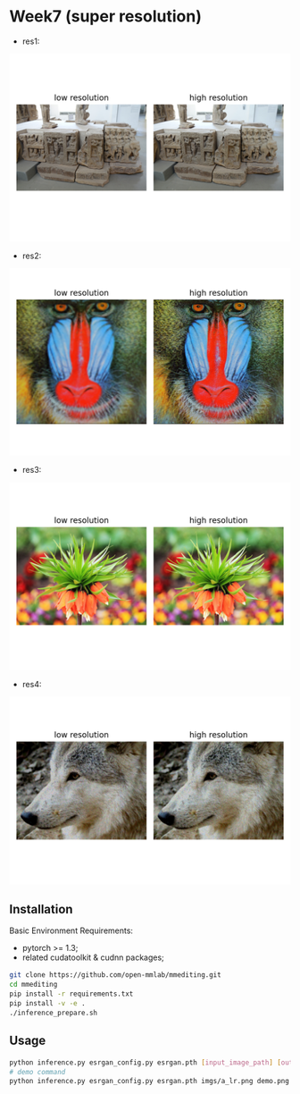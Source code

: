 # Week7 (super resolution)

* res1: 

![](res/a.png)

* res2:

![](res/b.png)

* res3:

![](res/c.png)

* res4:

![](res/e.png)

## Installation

Basic Environment Requirements:

* pytorch >= 1.3;
* related cudatoolkit & cudnn packages;

```bash
git clone https://github.com/open-mmlab/mmediting.git
cd mmediting
pip install -r requirements.txt
pip install -v -e .
./inference_prepare.sh
```

## Usage

```bash
python inference.py esrgan_config.py esrgan.pth [input_image_path] [output_image_path]
# demo command
python inference.py esrgan_config.py esrgan.pth imgs/a_lr.png demo.png
```
